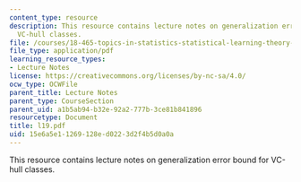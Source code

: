 ```yaml
---
content_type: resource
description: This resource contains lecture notes on generalization error bound for
  VC-hull classes.
file: /courses/18-465-topics-in-statistics-statistical-learning-theory-spring-2007/15e6a5e11269128ed0223d2f4b5d0a0a_l19.pdf
file_type: application/pdf
learning_resource_types:
- Lecture Notes
license: https://creativecommons.org/licenses/by-nc-sa/4.0/
ocw_type: OCWFile
parent_title: Lecture Notes
parent_type: CourseSection
parent_uid: a1b5ab94-b32e-92a2-777b-3ce81b841896
resourcetype: Document
title: l19.pdf
uid: 15e6a5e1-1269-128e-d022-3d2f4b5d0a0a
---
```

This resource contains lecture notes on generalization error bound for VC-hull classes.